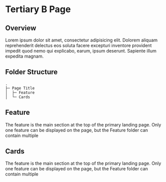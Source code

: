 # Tertiary B Page

## Overview
Lorem ipsum dolor sit amet, consectetur adipisicing elit. Dolorem aliquam reprehenderit delectus eos soluta facere excepturi inventore provident impedit quod nemo qui explicabo, earum, ipsum deserunt. Sapiente illum expedita magnam.

## Folder Structure
```
.
├─ Page Title
│  ├─ Feature
│  └─ Cards
```

## Feature
The feature is the main section at the top of the primary landing page. Only one feature can be displayed on the page, but the Feature folder can contain multiple 

<FeatureAdd />

<FeatureEdit />

## Cards
The feature is the main section at the top of the primary landing page. Only one feature can be displayed on the page, but the Feature folder can contain multiple 

<CardAdd />

<CardEdit />
